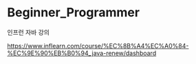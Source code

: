# Beginner_Programmer

인프런 자바 강의

https://www.inflearn.com/course/%EC%8B%A4%EC%A0%84-%EC%9E%90%EB%B0%94_java-renew/dashboard
